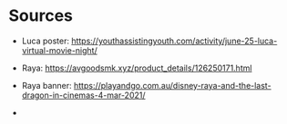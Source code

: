 # Sources

- Luca poster: https://youthassistingyouth.com/activity/june-25-luca-virtual-movie-night/
- Raya: https://avgoodsmk.xyz/product_details/126250171.html
- Raya banner: https://playandgo.com.au/disney-raya-and-the-last-dragon-in-cinemas-4-mar-2021/

-